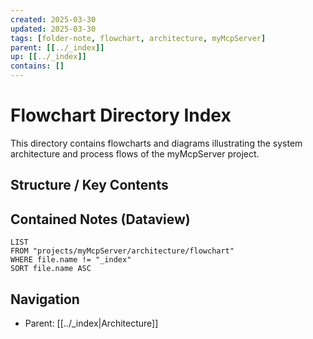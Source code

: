 ```yaml
---
created: 2025-03-30
updated: 2025-03-30
tags: [folder-note, flowchart, architecture, myMcpServer]
parent: [[../_index]]
up: [[../_index]]
contains: []
---
```


# Flowchart Directory Index

This directory contains flowcharts and diagrams illustrating the system architecture and process flows of the myMcpServer project.

## Structure / Key Contents

<!-- List important files once they are created -->

## Contained Notes (Dataview)

```dataview
LIST
FROM "projects/myMcpServer/architecture/flowchart"
WHERE file.name != "_index"
SORT file.name ASC
```

## Navigation

- Parent: [[../_index|Architecture]]
